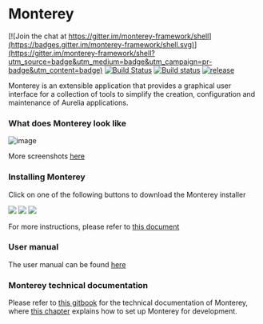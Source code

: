 # Monterey

[![Join the chat at https://gitter.im/monterey-framework/shell](https://badges.gitter.im/monterey-framework/shell.svg)](https://gitter.im/monterey-framework/shell?utm_source=badge&utm_medium=badge&utm_campaign=pr-badge&utm_content=badge)
[![Build Status](https://travis-ci.org/monterey-framework/monterey.svg?branch=master)](https://travis-ci.org/monterey-framework/monterey)
[![Build status](https://ci.appveyor.com/api/projects/status/cc265tb7drdf9wh6?svg=true)](https://ci.appveyor.com/project/JeroenVinke/monterey)
[![release](https://img.shields.io/github/release/monterey-framework/monterey.svg)]()

Monterey is an extensible application that provides a graphical user interface for a collection of tools to simplify the creation, configuration and maintenance of Aurelia applications. 

### What does Monterey look like

![image](https://cloud.githubusercontent.com/assets/2712405/18616102/e62fe9b2-7d83-11e6-8a6d-5fec2da95fed.png)


More screenshots [here](https://aurelia-ui-toolkits.gitbooks.io/monterey-user-manual/content/)

### Installing Monterey
Click on one of the following buttons to download the Monterey installer

<a href="https://nuts.jeroenvinke.nl/download/win32/latest" target="_blank" style="text-decoration: none;">
  <img src="http://i.imgur.com/F8bIVof.png"></img>
</a>
<a href="https://nuts.jeroenvinke.nl/download/darwin/latest" target="_blank" style="text-decoration: none;">
  <img src="http://i.imgur.com/8MvzDvO.png"></img>
</a>
<a href="https://nuts.jeroenvinke.nl/download/linux/latest" target="_blank" style="text-decoration: none;">
  <img src="http://i.imgur.com/9QnKhAs.png"></img>
</a>

For more instructions, please refer to [this document](https://aurelia-ui-toolkits.gitbooks.io/monterey-user-manual/content/installing_monterey.html)

### User manual
The user manual can be found [here](https://aurelia-ui-toolkits.gitbooks.io/monterey-user-manual/content/)

### Monterey technical documentation
Please refer to [this gitbook](https://aurelia-ui-toolkits.gitbooks.io/monterey-technical-documentation/content/) for the technical documentation of Monterey, where [this chapter](https://aurelia-ui-toolkits.gitbooks.io/monterey-technical-documentation/content/cloning_and_running.html) explains how to set up Monterey for development.
